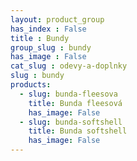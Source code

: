 ```yaml
---
layout: product_group
has_index : False
title : Bundy
group_slug : bundy
has_image : False
cat_slug : odevy-a-doplnky
slug : bundy
products:
  - slug: bunda-fleesova
    title: Bunda fleesová
    has_image: False
  - slug: bunda-softshell
    title: Bunda softshell
    has_image: False
---
```


